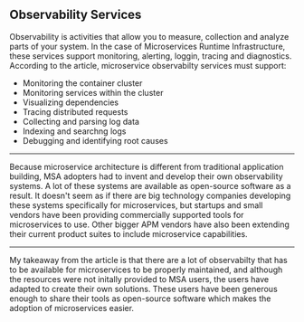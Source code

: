 ## Observability Services
Observability is activities that allow you to measure, collection and analyze parts of your system. In the case of Microservices Runtime Infrastructure, these services support monitoring, alerting, loggin, tracing and diagnostics. According to the article, microservice observabilty services must support:
- Monitoring the container cluster
- Monitoring services within the cluster
- Visualizing dependencies
- Tracing distributed requests
- Collecting and parsing log data
- Indexing and searchng logs
- Debugging and identifying root causes

---

Because microservice architecture is different from traditional application building, MSA adopters had to invent and develop their own observability systems. A lot of these systems are available as open-source software as a result. It doesn't seem as if there are big technology companies developing these systems specifically for microservices, but startups and small vendors have been providing commercially supported tools for microservices to use. Other bigger APM vendors have also been extending their current product suites to include microservice capabilities. 

---

My takeaway from the article is that there are a lot of observabilty that has to be available for microservices to be properly maintained, and although the resources were not initally provided to MSA users, the users have adapted to create their own solutions. These users have been generous enough to share their tools as open-source software which makes the adoption of microservices easier. 
